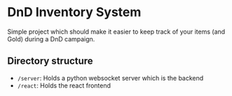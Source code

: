 # DnD Inventory System

Simple project which should make it easier to keep track of your items (and Gold) during a DnD campaign.

## Directory structure

- `/server`: Holds a python websocket server which is the backend
- `/react`: Holds the react frontend
